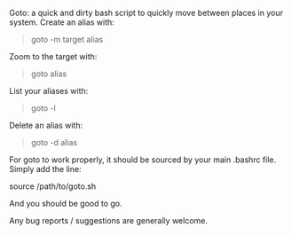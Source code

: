 Goto: a quick and dirty bash script to quickly
move between places in your system. Create an alias with:

 > goto -m target alias

Zoom to the target with:

 > goto alias

List your aliases with:

 > goto -l

Delete an alias with:

 > goto -d alias

For goto to work properly, it should be sourced by your
main .bashrc file. Simply add the line:

source /path/to/goto.sh

And you should be good to go.

Any bug reports / suggestions are generally welcome.
